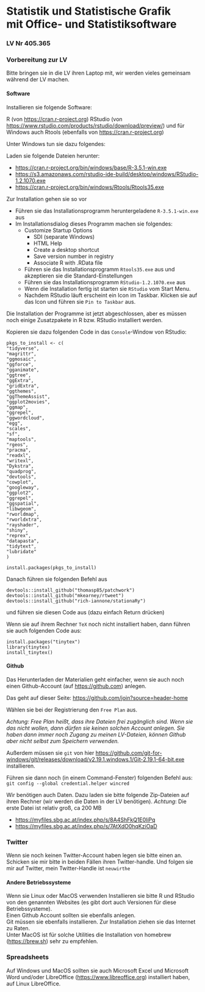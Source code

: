 # Statistik und Statistische Grafik<br>mit Office- und Statistiksoftware

### LV Nr 405.365


### Vorbereitung zur LV

Bitte bringen sie in die LV ihren Laptop mit, wir werden vieles gemeinsam während der LV machen.

#### Software
Installieren sie folgende Software:

R (von https://cran.r-project.org)
RStudio (von https://www.rstudio.com/products/rstudio/download/preview/)
und für Windows auch Rtools (ebenfalls von https://cran.r-project.org)

Unter Windows tun sie dazu folgendes:

Laden sie folgende Dateien herunter:

  * https://cran.r-project.org/bin/windows/base/R-3.5.1-win.exe
  * https://s3.amazonaws.com/rstudio-ide-build/desktop/windows/RStudio-1.2.1070.exe
  * https://cran.r-project.org/bin/windows/Rtools/Rtools35.exe

Zur Installation gehen sie so vor

  * Führen sie das Installationsprogramm heruntergeladene `R-3.5.1-win.exe` aus   
  * Im Installationsdialog dieses Programm machen sie folgendes:   
    -  Customize Startup Options
		*  SDI (separate Windows)
		*  HTML Help
		*  Create a desktop shortcut
		*  Save version number in registry
		*  Associate R with .RData file 
	* Führen sie das Installationsprogramm `Rtools35.exe` aus und akzeptieren sie die Standard-Einstellungen
	* Führen sie das Installationsprogramm `RStudio-1.2.1070.exe` aus
	* Wenn die Installation fertig ist starten sie `RStudio` vom Start Menu.
	* Nachdem RStudio läuft erscheint ein Icon im Taskbar. Klicken sie auf das Icon und führen sie `Pin to Taskbar` aus.

Die Installation der Programme ist jetzt abgeschlossen, aber es müssen noch einige Zusatzpakete in R bzw. RStudio installiert werden.

Kopieren sie dazu folgenden Code in das `Console`-Window von RStudio:

```
pkgs_to_install <- c(
"tidyverse",
"magrittr",
"ggmosaic",
"ggforce",
"gganimate",
"ggtree",
"ggExtra",
"gridExtra",
"ggthemes",
"ggThemeAssist",
"ggplot2movies",
"ggmap",
"ggrepel",
"ggwordcloud",
"egg",
"scales",
"sf",
"maptools",
"rgeos",
"pracma",
"readxl",
"writexl",
"Dykstra",
"quadprog",
"devtools",
"cowplot", 
"googleway", 
"ggplot2", 
"ggrepel", 
"ggspatial", 
"libwgeom", 
"rworldmap", 
"rworldxtra",
"rayshader",
"shiny",
"reprex",
"datapasta",
"tidytext",
"lubridate"
)

install.packages(pkgs_to_install)
```
Danach führen sie folgenden Befehl aus 

```
devtools::install_github("thomasp85/patchwork")
devtools::install_github("mkearney/rtweet")
devtools::install_github("rich-iannone/stationaRy")
```


und führen sie diesen Code aus (dazu einfach Return drücken)


Wenn sie auf ihrem Rechner `TeX` noch nicht installiert haben, dann
führen sie auch folgenden Code aus:

```
install.packages("tinytex")
library(tinytex)
install_tinytex()
```




#### Github


Das Herunterladen der Materialien geht einfacher, wenn sie auch noch einen Github-Account (auf https://github.com) anlegen.

Das geht  auf dieser Seite: https://github.com/join?source=header-home

Wählen sie bei der Registrierung den `Free Plan` aus.

*Achtung: Free Plan heißt, dass ihre Dateien frei zugänglich sind.
Wenn sie das nicht wollen, dann dürfen sie keinen solchen Account anlegen.
Sie haben dann immer noch Zugang zu meinen LV-Dateien, können Github aber nicht selbst zum Speichern verwenden.*

Außerdem müssen sie `git` von hier       https://github.com/git-for-windows/git/releases/download/v2.19.1.windows.1/Git-2.19.1-64-bit.exe    
installieren.

Führen sie dann noch (in einem Command-Fenster) folgenden Befehl aus:   
`git config --global credential.helper wincred`

Wir benötigen auch Daten. Dazu laden sie bitte folgende Zip-Dateien auf ihren Rechner (wir werden die Daten in der LV benötigen).
*Achtung*: Die erste Datei ist relativ groß, ca 200 MB

  * https://myfiles.sbg.ac.at/index.php/s/8A4ShFkQ1E0liPq
  * https://myfiles.sbg.ac.at/index.php/s/7AtXdO0hqKziOaD

### Twitter

Wenn sie noch keinen Twitter-Account haben legen sie bitte einen an.     
Schicken sie mir bitte in beiden Fällen ihren Twitter-handle. Und folgen sie mir auf Twitter, mein Twitter-Handle ist `neuwirthe`




#### Andere Betriebssysteme

Wenn sie Linux oder MacOS verwenden Installieren sie bitte R und RStudio
von den genannten Websites (es gibt dort auch Versionen für diese Betriebssysteme).    
Einen Github Account sollten sie ebenfalls anlegen.   
Git müssen sie ebenfalls installieren. Zur Installation ziehen
sie das Internet zu Raten.     
Unter MacOS ist für solche Utilities die Installation von homebrew (https://brew.sh) sehr zu empfehlen.

### Spreadsheets

Auf Windows und MacOS sollten sie auch Microsoft Excel und Microsoft Word und/oder LibreOffice (https://www.libreoffice.org) installiert haben, auf Linux LibreOffice.

	
	
